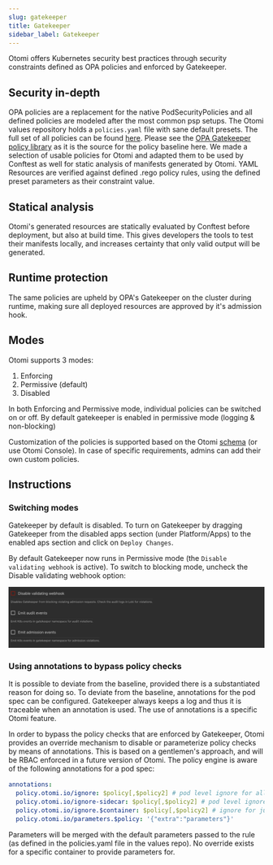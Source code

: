 ```yaml
---
slug: gatekeeper
title: Gatekeeper
sidebar_label: Gatekeeper
---
```


Otomi offers Kubernetes security best practices through security constraints defined as OPA policies and enforced by Gatekeeper.

## Security in-depth

OPA policies are a replacement for the native PodSecurityPolicies and all defined policies are modeled after the most common psp setups. The Otomi values repository holds a `policies.yaml` file with sane default presets. The full set of all policies can be found [here](https://github.com/redkubes/otomi-core/tree/main/policies). Please see the [OPA Gatekeeper policy library](https://github.com/open-policy-agent/gatekeeper-library) as it is the source for the policy baseline here. We made a selection of usable policies for Otomi and adapted them to be used by Conftest as well for static analysis of manifests generated by Otomi. YAML Resources are verified against defined .rego policy rules, using the defined preset parameters as their constraint value.

## Statical analysis

Otomi's generated resources are statically evaluated by Conftest before deployment, but also at build time. This gives developers the tools to test their manifests locally, and increases certainty that only valid output will be generated.

## Runtime protection

The same policies are upheld by OPA's Gatekeeper on the cluster during runtime, making sure all deployed resources are approved by it's admission hook.

## Modes

Otomi supports 3 modes:

1. Enforcing
2. Permissive (default)
3. Disabled

In both Enforcing and Permissive mode, individual policies can be switched on or off. By default gatekeeper is enabled in permissive mode (logging & non-blocking)

Customization of the policies is supported based on the Otomi [schema](https://github.com/redkubes/otomi-core/blob/main/values-schema.yaml) (or use Otomi Console). In case of specific requirements, admins can add their own custom policies.

## Instructions
### Switching modes

Gatekeeper by default is disabled. To turn on Gatekeeper by dragging Gatekeeper from the disabled apps section (under Platform/Apps) to the enabled aps section and click on `Deploy Changes`.

By default Gatekeeper now runs in Permissive mode (the `Disable validating webhook` is active). To switch to blocking mode, uncheck the Disable validating webhook option:

![Gatekeeper modes](../img/gatekeeper-modes.png)

### Using annotations to bypass policy checks

It is possible to deviate from the baseline, provided there is a substantiated reason for doing so. To deviate from the baseline, annotations for the pod spec can be configured. Gatekeeper always keeps a log and thus it is traceable when an annotation is used. The use of annotations is a specific Otomi feature.

In order to bypass the policy checks that are enforced by Gatekeeper, Otomi provides an override mechanism to disable or parameterize policy checks by means of annotations. This is based on a gentlemen's approach, and will be RBAC enforced in a future version of Otomi. The policy engine is aware of the following annotations for a pod spec:

```yaml
annotations:
  policy.otomi.io/ignore: $policy[,$policy2] # pod level ignore for all containers
  policy.otomi.io/ignore-sidecar: $policy[,$policy2] # pod level ignore for sidecars, such as istio-proxy
  policy.otomi.io/ignore.$container: $policy[,$policy2] # ignore for just the mentioned container
  policy.otomi.io/parameters.$policy: '{"extra":"parameters"}'
```

Parameters will be merged with the default parameters passed to the rule (as defined in the policies.yaml file in the values repo). No override exists for a specific container to provide parameters for.
